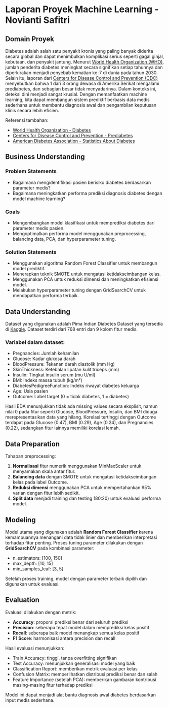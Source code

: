 # Laporan Proyek Machine Learning - Novianti Safitri

## Domain Proyek

Diabetes adalah salah satu penyakit kronis yang paling banyak diderita secara global dan dapat menimbulkan komplikasi serius seperti gagal ginjal, kebutaan, dan penyakit jantung. Menurut [World Health Organization (WHO)](https://www.who.int/news-room/fact-sheets/detail/diabetes), jumlah penderita diabetes meningkat secara signifikan setiap tahunnya dan diperkirakan menjadi penyebab kematian ke-7 di dunia pada tahun 2030. Selain itu, laporan dari [Centers for Disease Control and Prevention (CDC)](https://www.cdc.gov/diabetes/library/features/truth-about-prediabetes.html) menyebutkan bahwa 1 dari 3 orang dewasa di Amerika Serikat mengalami prediabetes, dan sebagian besar tidak menyadarinya. Dalam konteks ini, deteksi dini menjadi sangat krusial. Dengan memanfaatkan machine learning, kita dapat membangun sistem prediktif berbasis data medis sederhana untuk membantu diagnosis awal dan pengambilan keputusan klinis secara lebih efisien.

Referensi tambahan:
- [World Health Organization - Diabetes](https://www.who.int/news-room/fact-sheets/detail/diabetes)
- [Centers for Disease Control and Prevention - Prediabetes](https://www.cdc.gov/diabetes/library/features/truth-about-prediabetes.html)
- [American Diabetes Association - Statistics About Diabetes](https://diabetes.org/about-diabetes/statistics/about-diabetes)

## Business Understanding

### Problem Statements
- Bagaimana mengidentifikasi pasien berisiko diabetes berdasarkan parameter medis?
- Bagaimana meningkatkan performa prediksi diagnosis diabetes dengan model machine learning?

### Goals
- Mengembangkan model klasifikasi untuk memprediksi diabetes dari parameter medis pasien.
- Mengoptimalkan performa model menggunakan preprocessing, balancing data, PCA, dan hyperparameter tuning.

### Solution Statements
- Menggunakan algoritma Random Forest Classifier untuk membangun model prediktif.
- Menerapkan teknik SMOTE untuk mengatasi ketidakseimbangan kelas.
- Menggunakan PCA untuk reduksi dimensi dan meningkatkan efisiensi model.
- Melakukan hyperparameter tuning dengan GridSearchCV untuk mendapatkan performa terbaik.

## Data Understanding

Dataset yang digunakan adalah Pima Indian Diabetes Dataset yang tersedia di [Kaggle](https://www.kaggle.com/datasets/akshaydattatraykhare/diabetes-dataset). Dataset terdiri dari 768 entri dan 9 kolom fitur medis.

### Variabel dalam dataset:
- Pregnancies: Jumlah kehamilan
- Glucose: Kadar glukosa darah
- BloodPressure: Tekanan darah diastolik (mm Hg)
- SkinThickness: Ketebalan lipatan kulit triceps (mm)
- Insulin: Tingkat insulin serum (mu U/ml)
- BMI: Indeks massa tubuh (kg/m²)
- DiabetesPedigreeFunction: Indeks riwayat diabetes keluarga
- Age: Usia pasien
- Outcome: Label target (0 = tidak diabetes, 1 = diabetes)

Hasil EDA menunjukkan tidak ada missing values secara eksplisit, namun nilai 0 pada fitur seperti Glucose, BloodPressure, Insulin, dan BMI diduga merepresentasikan data yang hilang. Korelasi tertinggi dengan Outcome terdapat pada Glucose (0.47), BMI (0.29), Age (0.24), dan Pregnancies (0.22), sedangkan fitur lainnya memiliki korelasi lemah.

## Data Preparation

Tahapan preprocessing:
1. **Normalisasi** fitur numerik menggunakan MinMaxScaler untuk menyamakan skala antar fitur.
2. **Balancing data** dengan SMOTE untuk mengatasi ketidakseimbangan kelas pada label Outcome.
3. **Reduksi dimensi** menggunakan PCA untuk mempertahankan 95% varian dengan fitur lebih sedikit.
4. **Split data** menjadi training dan testing (80:20) untuk evaluasi performa model.

## Modeling

Model utama yang digunakan adalah **Random Forest Classifier** karena kemampuannya menangani data tidak linier dan memberikan interpretasi terhadap fitur penting. Proses tuning parameter dilakukan dengan **GridSearchCV** pada kombinasi parameter:
- n_estimators: [100, 150]
- max_depth: [10, 15]
- min_samples_leaf: [3, 5]

Setelah proses training, model dengan parameter terbaik dipilih dan digunakan untuk evaluasi.

## Evaluation

Evaluasi dilakukan dengan metrik:
- **Accuracy**: proporsi prediksi benar dari seluruh prediksi
- **Precision**: seberapa tepat model dalam memprediksi kelas positif
- **Recall**: seberapa baik model menangkap semua kelas positif
- **F1 Score**: harmonisasi antara precision dan recall

Hasil evaluasi menunjukkan:
- Train Accuracy: tinggi, tanpa overfitting signifikan
- Test Accuracy: menunjukkan generalisasi model yang baik
- Classification Report: memberikan metrik evaluasi per kelas
- Confusion Matrix: memperlihatkan distribusi prediksi benar dan salah
- Feature Importance (setelah PCA): memberikan gambaran kontribusi masing-masing fitur terhadap prediksi

Model ini dapat menjadi alat bantu diagnosis awal diabetes berdasarkan input medis sederhana.
